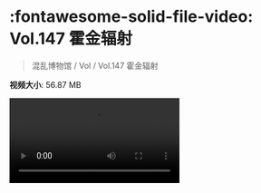 # :fontawesome-solid-file-video: Vol.147 霍金辐射

> 混乱博物馆 / Vol / Vol.147 霍金辐射

**视频大小**: 56.87 MB

<div class="video"><video src="https://file.hsyhx.top/archive/混乱博物馆/Vol/Vol.147 霍金辐射.mp4" controls preload>🤔 您的浏览器不支持 video 标签</video></div>
